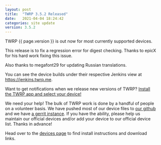 ```yaml
---
layout: post
title:  "TWRP 3.5.2 Released"
date:   2021-04-04 18:24:42
categories: site update
version: 3.5.2
---
```


TWRP {{ page.version }} is out now for most currently supported devices.

This release is to fix a regression error for digest checking. Thanks to epicX for his
hard work fixing this issue.

Also thanks to megafont29 for updating Russian translations.

You can see the device builds under their respective Jenkins view at https://jenkins.twrp.me.

Want to get notifications when we release new versions of TWRP? [Install the TWRP app and select your device!](https://twrp.me/app)

We need your help! The bulk of TWRP work is done by a handful of people on a volunteer basis. We have pushed most of our device files to [our github](http://github.com/TeamWin/) and we have [a gerrit instance](http://gerrit.twrp.me). If you have the ability, please help us maintain our official devices and/or add your device to our official device list. Thanks in advance!

Head over to the [devices page](http://twrp.me/Devices) to find install instructions and download links.
